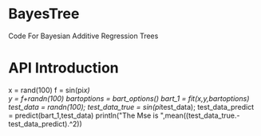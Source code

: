 # BayesTree
Code For Bayesian Additive Regression Trees

API Introduction
================
   x = rand(100)
   f = sin(pi*x)  
   y = f+randn(100)
   bartoptions = bart_options()
   bart_1 = fit(x,y,bartoptions)
   test_data = randn(100);
   test_data_true = sin(pi*test_data);
   test_data_predict = predict(bart_1,test_data)
   println("The Mse is ",mean((test_data_true.-test_data_predict).^2))
   

